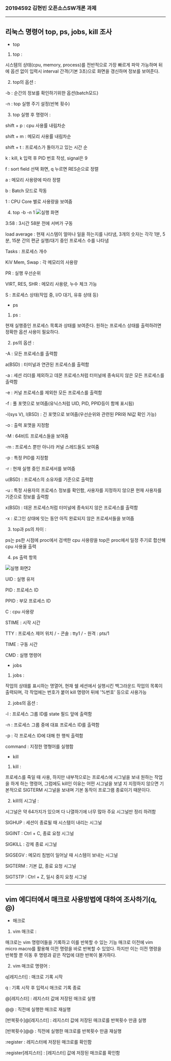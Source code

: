 ### 20194592 김현빈 오픈소스SW개론 과제
---
## 리눅스 명령어 top, ps, jobs, kill 조사

* top

1) top :

시스템의 상태(cpu, memory, process)를 전반적으로 가장 빠르게 파악 가능하며 뒤에 옵션 없이 입력시 interval 간격(기본 3초)으로 화면을 갱신하며 정보를 보여준다.


2) top의 옵션 :

-b : 순간의 정보를 확인하기위한 옵션(batch모드)

-n : top 실행 주기 설정(반복 횟수)


3) top 실행 후 명령어 :

shift + p : cpu 사용률 내림차순

shift + m : 메모리 사용률 내림차순

shift + t : 프로세스가 돌아가고 있는 시간 순

k : kill, k 입력 후 PID 번호 작성, signal은 9

f : sort field 선택 화면, q 누르면 RES순으로 정렬

a : 메모리 사용량에 따라 정렬

b : Batch 모드로 작동

1 : CPU Core 별로 사용량을 보여줌


4) top -b -n 1
![실행 화면](https://www.dropbox.com/s/6nnakv6e4j2ojji/Screenshot%202018-07-18%2020.25.32.png?raw=1)

3:58 : 3시간 58분 전에 서버가 구동


load average : 현재 시스템이 얼마나 일을 하는지를 나타냄, 3개의 숫자는 각각 1분, 5분, 15분 간의 편균 실행/대기 중인 프로세스 수를 나타냄

Tasks : 프로세스 개수

KiV Mem, Swap : 각 메모리의 사용량

PR : 실행 우선순위

VIRT, RES, SHR : 메모리 사용량, 누수 체크 가능

S : 프로세스 상태(작업 중, I/O 대기, 유휴 상태 등)


* ps

1) ps :

현재 실행중인 프로세스 목록과 상태를 보여준다. 원하는 프로세스 상태를 출력하려면 정확한 옵션 사용이 필요하다.


2) ps의 옵션 :

-A : 모든 프로세스를 출력함

a(BSD) : 터미널과 연관된 프로세스를 출력함

-a : 세션 리더를 제외하고 데몬 프로세스처럼 터미널에 종속되지 않은 모든 프로세스를 출력함

-e : 커널 프로세스를 제외한 모든 프로세스를 출력함

-f : 풀 포맷으로 보여줌(유닉스처럼 UID, PID, PPID등이 함께 표시됨)

-l(sys V), l(BSD) : 긴 포맷으로 보여줌(우선순위와 관련된 PRI와 NI값 확인 가능)

-o : 출력 포맷을 지정함

-M : 64비트 프로세스들을 보여줌

-m : 프로세스 뿐만 아니라 커널 스레드들도 보여줌

-p : 특정 PID를 지정함

-r : 현재 실행 중인 프로세서를 보여줌

u(BSD) : 프로세스의 소유자를 기준으로 출력함

-u : 특정 사용자의 프로세스 정보를 확인함, 사용자를 지정하지 않으묜 현재 사용자를 기준으로 정보를 출력함

x(BSD) : 데몬 프로세스처럼 터미널에 종속되지 않은 프로세스를 출력함

-x : 로그인 상태에 잇는 동안 아직 완료되지 않은 프로세서들을 보여줌


3) top과 ps의 차이 :

ps는 ps한 시점에 proc에서 검색한 cpu 사용량을
top은 proc에서 일정 주기로 합산해 cpu 사용율 출력


4) ps 출력 항목

![실행 화면2](https://img1.daumcdn.net/thumb/R1280x0/?scode=mtistory2&fname=https%3A%2F%2Fblog.kakaocdn.net%2Fdn%2FuifZq%2Fbtq6lYjkzSE%2F6u09adRad4Y68mQ0tHI4xK%2Fimg.png)

UID : 실행 유저

PID : 프로세스 ID

PPID : 부모 프로세스 ID

C : cpu 사용량

STIME : 시작 시간

TTY : 프로세스 제어 위치 / - 콘솔 : tty1 / - 원격 : pts/1

TIME : 구동 시간

CMD : 실행 명령어


* jobs

1) jobs :

작업의 상태를 표시하는 명열어, 현재 쉘 세션에서 실행시킨 백그라운드 작업의 목록이 출력되며, 각 작업에는 번호가 붙어 kill 명령어 뒤에 '%번호' 등으로 사용가능


2) jobs의 옵션 :

-l : 프로세스 그룹 ID를 state 필드 앞에 출력함

-n : 프로세스 그룹 중에 대표 프로세스 ID를 출력함

-p : 각 프로세스 ID에 대해 한 행씩 출력함

command : 지정한 명형어를 실행함


* kill

1) kill :

프로세스를 죽일 때 사용, 하지만 내부적으로는 프로세스에 시그널을 보내 원하는 작업을 하게 하는 명령어, 그럼에도 kill인 이유는 어떤 시그널을 보낼 지 지정하지 않으면 기본적으로 SIGTERM 시그널을 보내며 기본 동작이 프로그램 종료이기 때문이다.


2) kill의 시그널 :

시그널은 약 64가지가 있으며 다 나열하기에 너무 많아 주요 시그널만 정리 하려함


SIGHUP : 세션이 종료될 때 시스템이 내리는 시그널

SIGINT : Ctrl + C, 종료 요청 시그널

SIGKILL : 강제 종료 시그널

SIGSEGV : 메모리 침범이 일어날 때 시스템이 보내는 시그널

SIGTERM : 기본 값, 종료 요청 시그널

SIGTSTP : Ctrl + Z, 일시 중지 요청 시그널

---
## vim 에디터에서 매크로 사용방법에 대하여 조사하기(q, @)

* 매크로

1) vim 매크로 :

매크로는 vim 명령어들을 기록하고 이를 반복할 수 있는 기능 매크로 이전에 vim micro macro를 활용해 이전 명령을 바로 반복할 수 있었다. 하지만 이는 이전 명령을 반복할 뿐 이동 후 명령과 같은 작업에 대한 반복이 불가하다. 


2) vim 매크로 명령어 :

q[레지스터] : 매크로 기록 시작

q : 기록 시작 후 입력시 매크로 기록 종료

@[레지스터] : 레지스터 값에 저장된 매크로 실행

@@ : 직전에 실행한 매크로 재실행

[반복횟수]@[레지스터] : 레지스터 값에 저장된 매크로를 반복횟수 만큼 실행

[반복횟수]@@ : 직전에 실행한 매크로를 반복횟수 만큼 재실행

:register : 레지스터에 저장된 매크로를 확인함

:register[레지스터] : [레지스터] 값에 저장된 매크로를 확인함

